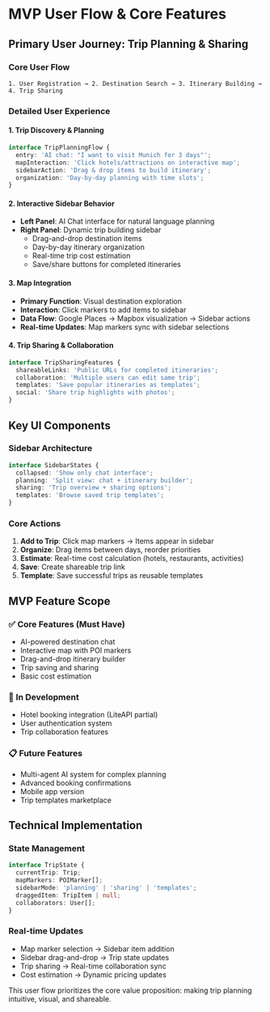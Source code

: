 # MVP User Flow & Core Features

## Primary User Journey: Trip Planning & Sharing

### Core User Flow
```
1. User Registration → 2. Destination Search → 3. Itinerary Building → 4. Trip Sharing
```

### Detailed User Experience

#### 1. **Trip Discovery & Planning**
```typescript
interface TripPlanningFlow {
  entry: 'AI chat: "I want to visit Munich for 3 days"';
  mapInteraction: 'Click hotels/attractions on interactive map';
  sidebarAction: 'Drag & drop items to build itinerary';
  organization: 'Day-by-day planning with time slots';
}
```

#### 2. **Interactive Sidebar Behavior**
- **Left Panel**: AI Chat interface for natural language planning
- **Right Panel**: Dynamic trip building sidebar
  - Drag-and-drop destination items
  - Day-by-day itinerary organization
  - Real-time trip cost estimation
  - Save/share buttons for completed itineraries

#### 3. **Map Integration**
- **Primary Function**: Visual destination exploration
- **Interaction**: Click markers to add items to sidebar
- **Data Flow**: Google Places → Mapbox visualization → Sidebar actions
- **Real-time Updates**: Map markers sync with sidebar selections

#### 4. **Trip Sharing & Collaboration**
```typescript
interface TripSharingFeatures {
  shareableLinks: 'Public URLs for completed itineraries';
  collaboration: 'Multiple users can edit same trip';
  templates: 'Save popular itineraries as templates';
  social: 'Share trip highlights with photos';
}
```

## Key UI Components

### Sidebar Architecture
```typescript
interface SidebarStates {
  collapsed: 'Show only chat interface';
  planning: 'Split view: chat + itinerary builder';
  sharing: 'Trip overview + sharing options';
  templates: 'Browse saved trip templates';
}
```

### Core Actions
1. **Add to Trip**: Click map markers → Items appear in sidebar
2. **Organize**: Drag items between days, reorder priorities
3. **Estimate**: Real-time cost calculation (hotels, restaurants, activities)
4. **Save**: Create shareable trip link
5. **Template**: Save successful trips as reusable templates

## MVP Feature Scope

### ✅ Core Features (Must Have)
- AI-powered destination chat
- Interactive map with POI markers
- Drag-and-drop itinerary builder
- Trip saving and sharing
- Basic cost estimation

### 🔄 In Development
- Hotel booking integration (LiteAPI partial)
- User authentication system
- Trip collaboration features

### 📋 Future Features
- Multi-agent AI system for complex planning
- Advanced booking confirmations
- Mobile app version
- Trip templates marketplace

## Technical Implementation

### State Management
```typescript
interface TripState {
  currentTrip: Trip;
  mapMarkers: POIMarker[];
  sidebarMode: 'planning' | 'sharing' | 'templates';
  draggedItem: TripItem | null;
  collaborators: User[];
}
```

### Real-time Updates
- Map marker selection → Sidebar item addition
- Sidebar drag-and-drop → Trip state updates
- Trip sharing → Real-time collaboration sync
- Cost estimation → Dynamic pricing updates

This user flow prioritizes the core value proposition: making trip planning intuitive, visual, and shareable.